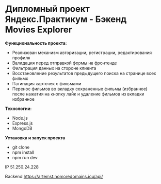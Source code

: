 # Дипломный проект Яндекс.Практикум - Бэкенд  Movies Explorer

**Функциональность проекта:**
* Реализован механизм авторизации, регистрации, редактирования профиля
* Валидация перед отправкой формы на фронтенде
* Фильтрация данных на стороне клиента
* Восстановление результатов предыдущего поиска на странице всех фильмо
* Пагинация карточек с фильмами
* Перенос фильмов во вкладку сохраненные фильмы (избранное) после нажатия на кнопку лайк и удаление фильмов из вкладки избранное

**Технологии:**
* Node.js
* Express.js
* MongoDB

**Установка и запуск проекта**
* git clone
* npm install
* npm run dev

IP 51.250.24.228

Backend https://artemst.nomoredomains.icu/api/
